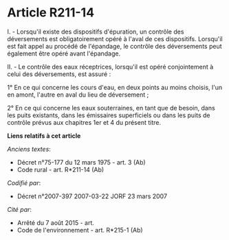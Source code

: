 # Article R211-14

I. - Lorsqu'il existe des dispositifs d'épuration, un contrôle des déversements est obligatoirement opéré à l'aval de ces
dispositifs. Lorsqu'il est fait appel au procédé de l'épandage, le contrôle des déversements peut également être opéré avant
l'épandage.

II. - Le contrôle des eaux réceptrices, lorsqu'il est opéré conjointement à celui des déversements, est assuré :

1° En ce qui concerne les cours d'eau, en deux points au moins choisis, l'un en amont, l'autre en aval du lieu de
déversement ;

2° En ce qui concerne les eaux souterraines, en tant que de besoin, dans les puits existants, dans les émissaires
superficiels ou dans les puits de contrôle prévus aux chapitres 1er et 4 du présent titre.

**Liens relatifs à cet article**

_Anciens textes_:

  - Décret n°75-177 du 12 mars 1975 - art. 3 (Ab)
  - Code rural - art. R*211-14 (Ab)

_Codifié par_:

  - Décret n°2007-397 2007-03-22 JORF 23 mars 2007

_Cité par_:

  - Arrêté du 7 août 2015 - art.
  - Code de l'environnement - art. R*215-1 (Ab)

